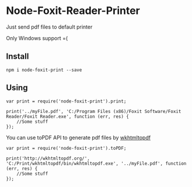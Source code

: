 # Node-Foxit-Reader-Printer

Just send pdf files to default printer

Only Windows support =(

## Install

```
npm i node-foxit-print --save
```

## Using

```
var print = require('node-foxit-print').print;

print('../myFile.pdf', 'C:/Program Files (x86)/Foxit Software/Foxit Reader/Foxit Reader.exe', function (err, res) {
    //Some stuff
});
```

You can use toPDF API to generate pdf files by [wkhtmltopdf](http://wkhtmltopdf.org/)

```
var print = require('node-foxit-print').toPDF;

print('http://wkhtmltopdf.org/', 'C:/Print/wkhtmltopdf/bin/wkhtmltopdf.exe', '../myFile.pdf', function (err, res) {
    //Some stuff
});
```

